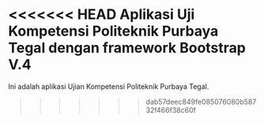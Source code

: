 <<<<<<< HEAD
Aplikasi Uji Kompetensi Politeknik Purbaya Tegal dengan framework Bootstrap V.4
=======
Ini adalah aplikasi Ujian Kompetensi Politeknik Purbaya Tegal.

>>>>>>> dab57deec849fe085076080b58732f466f38c60f
